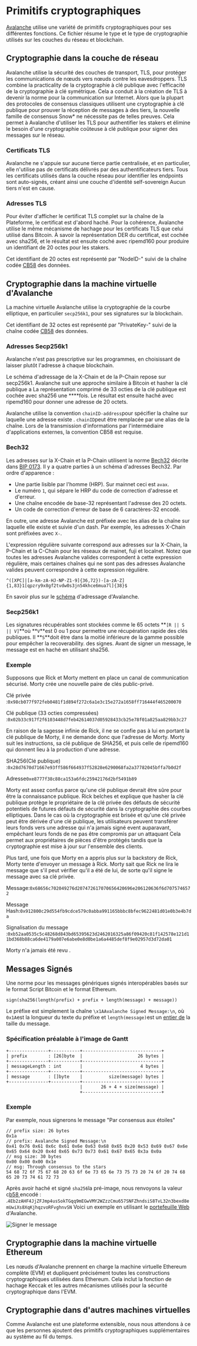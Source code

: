 # Primitifs cryptographiques

[Avalanche](../../#avalanche) utilise une variété de primitifs cryptographiques pour ses différentes fonctions. Ce fichier résume le type et le type de cryptographie utilisés sur les couches du réseau et blockchain.

## Cryptographie dans la couche de réseau

Avalanche utilise la sécurité des couches de transport, TLS, pour protéger les communications de nœuds vers nœuds contre les eavesdroppers. TLS combine la practicality de la cryptographie à clé publique avec l'efficacité de la cryptographie à clé symétrique. Cela a conduit à la création de TLS à devenir la norme pour la communication sur Internet. Alors que la plupart des protocoles de consensus classiques utilisent une cryptographie à clé publique pour prouver la réception de messages à des tiers, la nouvelle famille de consensus Snow\* ne nécessite pas de telles preuves. Cela permet à Avalanche d'utiliser les TLS pour authentifier les stakers et élimine le besoin d'une cryptographie coûteuse à clé publique pour signer des messages sur le réseau.

### Certificats TLS

Avalanche ne s'appuie sur aucune tierce partie centralisée, et en particulier, elle n'utilise pas de certificats délivrés par des authentificateurs tiers. Tous les certificats utilisés dans la couche réseau pour identifier les endpoints sont auto-signés, créant ainsi une couche d'identité self-sovereign Aucun tiers n'est en cause.

### Adresses TLS

Pour éviter d'afficher le certificat TLS complet sur la chaîne de la Plateforme, le certificat est d'abord haché. Pour la cohérence, Avalanche utilise le même mécanisme de hachage pour les certificats TLS que celui utilisé dans Bitcoin. À savoir la représentation DER du certificat, est cochée avec sha256, et le résultat est ensuite coché avec ripemd160 pour produire un identifiant de 20 octes pour les stakers.

Cet identifiant de 20 octes est représenté par "NodeID-" suivi de la chaîne codée [CB58](https://support.avalabs.org/en/articles/4587395-what-is-cb58) des données.

## Cryptographie dans la machine virtuelle d'Avalanche

La machine virtuelle Avalanche utilise la cryptographie de la courbe elliptique, en particulier `secp256k1`, pour ses signatures sur la blockchain.

Cet identifiant de 32 octes est représenté par "PrivateKey-" suivi de la chaîne codée [CB58](https://support.avalabs.org/en/articles/4587395-what-is-cb58) des données.

### Adresses Secp256k1

Avalanche n'est pas prescriptive sur les programmes, en choisissant de laisser plutôt l'adresse à chaque blockchain.

Le schéma d'adressage de la X-Chain et de la P-Chain repose sur secp256k1. Avalanche suit une approche similaire à Bitcoin et hasher la clé publique a La représentation comprimé de 33 octies de la clé publique est cochée avec sha256 une ****fois. Le résultat est ensuite haché avec ripemd160 pour donner une adresse de 20 octets.

Avalanche utilise la convention `chainID-address`pour spécifier la chaîne sur laquelle une adresse existe . `chainID`peut être remplacée par une alias de la chaîne. Lors de la transmission d'informations par l'intermédiaire d'applications externes, la convention CB58 est requise.

### Bech32

Les adresses sur la X-Chain et la P-Chain utilisent la norme [Bech32](http://support.avalabs.org/en/articles/4587392-what-is-bech32) décrite dans [BIP 0173](https://en.bitcoin.it/wiki/BIP_0173). Il y a quatre parties à un schéma d'adresses Bech32. Par ordre d'apparence :

* Une partie lisible par l'homme \(HRP\). Sur mainnet ceci est `avax`.
* Le numéro `1`, qui sépare le HRP du code de correction d'adresse et d'erreur.
* Une chaîne encodée de base-32 représentant l'adresse des 20 octets.
* Un code de correction d'erreur de base de 6 caractères-32 encodé.

En outre, une adresse Avalanche est préfixée avec les alias de la chaîne sur laquelle elle existe et suivie d'un dash. Par exemple, les adresses X-Chain sont préfixées avec `X-`.

L'expression régulière suivante correspond aux adresses sur la X-Chain, la P-Chain et la C-Chain pour les réseaux de mainet, fuji et localnet. Notez que toutes les adresses Avalanche valides correspondent à cette expression régulière, mais certaines chaînes qui ne sont pas des adresses Avalanche valides peuvent correspondre à cette expression régulière.

```text
^([XPC]|[a-km-zA-HJ-NP-Z1-9]{36,72})-[a-zA-Z]{1,83}1[qpzry9x8gf2tvdw0s3jn54khce6mua7l]{38}$
```

En savoir plus sur le [schéma](https://support.avalabs.org/en/articles/4596397-what-is-an-address) d'adressage d'Avalanche.

### Secp256k1

Les signatures récupérables sont stockées comme le 65 octets **`[R || S || V]`**où **`V`**est 0 ou 1 pour permettre une récupération rapide des clés publiques. Il **`S`**doit être dans la moitié inférieure de la gamme possible pour empêcher la recoverability. des signes. Avant de signer un message, le message est en haché en utilisant sha256.

### Exemple

Supposons que Rick et Morty mettent en place un canal de communication sécurisé. Morty crée une nouvelle paire de clés public-privé.

Clé privée :`0x98cb077f972feb0481f1d894f272c6a1e3c15e272a1658ff716444f465200070`

Clé publique \(33 octies compressées\) :`0x02b33c917f2f6103448d7feb42614037d05928433cb25e78f01a825aa829bb3c27`

En raison de la sagesse infinie de Rick, il ne se confie pas à lui en portant la clé publique de Morty, il ne demande donc que l'adresse de Morty. Morty suit les instructions, sa clé publique de SHA256, et puis celle de ripemd160 qui donnent lieu à la production d'une adresse.

SHA256\(Clé publique\) :`0x28d7670d71667e93ff586f664937f52828e6290068fa2a37782045bffa7b0d2f`

Adresse`0xe8777f38c88ca153a6fdc25942176d2bf5491b89`

Morty est assez confus parce qu'une clé publique devrait être sûre pour être la connaissance publique. Rick belches et explique que hasher la clé publique protège le propriétaire de la clé privée des défauts de sécurité potentiels de futures défauts de sécurité dans la cryptographie des courbes elliptiques. Dans le cas où la cryptographie est brisée et qu'une clé privée peut être dérivée d'une clé publique, les utilisateurs peuvent transférer leurs fonds vers une adresse qui n'a jamais signé event auparavant, empêchant leurs fonds de ne pas être compromis par un attaquant Cela permet aux propriétaires de pièces d'être protégés tandis que la cryptographie est mise à jour sur l'ensemble des clients.

Plus tard, une fois que Morty en a appris plus sur la backstory de Rick, Morty tente d'envoyer un message à Rick. Morty sait que Rick ne lira le message que s'il peut vérifier qu'il a été de lui, de sorte qu'il signe le message avec sa clé privée.

Message:`0x68656c702049276d207472617070656420696e206120636f6d7075746572`

Message Hash:`0x912800c29d554fb9cdce579c0abba991165bbbc8bfec9622481d01e0b3e4b7da`

Signalisation du message :`0xb52aa0535c5c48268d843bd65395623d2462016325a86f09420c81f142578e121d11bd368b88ca6de4179a007e6abe0e8d0be1a6a4485def8f9e02957d3d72da01`

Morty n'a jamais été revu .

## Messages Signés

Une norme pour les messages génériques signés interopérables basés sur le format Script Bitcoin et le format Ethereum.

```text
sign(sha256(length(prefix) + prefix + length(message) + message))
```

Le préfixe est simplement la chaîne `\x1AAvalanche Signed Message:\n`, où `0x1A`est la longueur du texte du préfixe et `length(message)`est un [entier de](serialization-primitives.md#integer) la taille du message.

### Spécification préalable à l'image de Gantt

```text
+---------------+-----------+------------------------------+
| prefix        : [26]byte  |                     26 bytes |
+---------------+-----------+------------------------------+
| messageLength : int       |                      4 bytes |
+---------------+-----------+------------------------------+
| message       : []byte    |          size(message) bytes |
+---------------+-----------+------------------------------+
                            |       26 + 4 + size(message) |
                            +------------------------------+
```

### Exemple

Par exemple, nous signerons le message "Par consensus aux étoiles"

```text
// prefix size: 26 bytes
0x1a
// prefix: Avalanche Signed Message:\n
0x41 0x76 0x61 0x6c 0x61 0x6e 0x63 0x68 0x65 0x20 0x53 0x69 0x67 0x6e 0x65 0x64 0x20 0x4d 0x65 0x73 0x73 0x61 0x67 0x65 0x3a 0x0a
// msg size: 30 bytes
0x00 0x00 0x00 0x1e
// msg: Through consensus to the stars
54 68 72 6f 75 67 68 20 63 6f 6e 73 65 6e 73 75 73 20 74 6f 20 74 68 65 20 73 74 61 72 73
```

Après avoir haché et signé `sha256`la pré-image, nous renvoyons la valeur c[b58 ](https://support.avalabs.org/en/articles/4587395-what-is-cb58)encodé : .`4Eb2zAHF4JjZFJmp4usSokTGqq9mEGwVMY2WZzzCmu657SNFZhndsiS8TvL32n3bexd8emUwiXs8XqKjhqzvoRFvghnvSN` Voici un exemple en utilisant le [portefeuille Web](https://wallet.avax.network/wallet/advanced) d'Avalanche.

![Signer le message](../../.gitbook/assets/sign-message.png)

## Cryptographie dans la machine virtuelle Ethereum

Les nœuds d'Avalanche prennent en charge la machine virtuelle Ethereum complète \(EVM\) et dupliquent précisément toutes les constructions cryptographiques utilisées dans Ethereum. Cela inclut la fonction de hachage Keccak et les autres mécanismes utilisés pour la sécurité cryptographique dans l'EVM.

## Cryptographie dans d'autres machines virtuelles

Comme Avalanche est une plateforme extensible, nous nous attendons à ce que les personnes ajoutent des primitifs cryptographiques supplémentaires au système au fil du temps.

